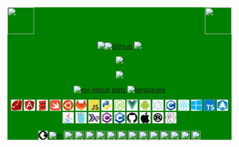 <div style="background: green ">
<!-- top left -->
<div>
    <img src="https://emojis.slackmojis.com/emojis/images/1531849353/4244/blob-octopus.gif" width="60" height="60"/> 
    <img src="https://emojis.slackmojis.com/emojis/images/1531849353/4244/blob-octopus.gif" width="60" height="60" align="right"/> 
</div>

<!-- first row -->
<p align="center">
<a href="https://github.io"><img src="https://camo.githubusercontent.com/38bf262e2c177202fedef68851784c63dad5bb64/68747470733a2f2f6b6f6d617265762e636f6d2f67687076632f3f757365726e616d653d6172736869616d69646f73"><img alt="GitHub" src="https://img.shields.io/badge/dynamic/json?logo=github&label=GitHub+Followers&labelColor=282c34&color=181717&query=%24.data.totalSubs&url=https%3A%2F%2Fapi.spencerwoo.com%2Fsubstats%2F%3Fsource%3Dgithub%26queryKey%3Darshiamidos&longCache=true">
</a>

<img src="https://media.giphy.com/media/WUlplcMpOCEmTGBtBW/giphy.gif" width="30">
<p>

<!-- spotify -->
<p align="center">
    <img src="https://spotify-github-profile.vercel.app/api/view?uid=27nmzpwwd5wwhxvirwxb7cnk0&cover_image=true&theme=default"/>
</p>



<!-- thropy -->
<a href="https://github.io">
    <p align="center">
        <img src="https://github-profile-trophy.vercel.app/?username=LimerBoy&column=7&theme=onedark"/>
    </p>
</a>

<!-- status codes -->
<a align="center" href="https://github.io">
    <p align="center">
    <img src="https://github-readme-stats.vercel.app/api?username=mectury&show_icons=true&theme=tokyonight" alt="my github stats" width="420"/>&nbsp;<img src="https://github-readme-stats.vercel.app/api/top-langs/?username=LimerBoy&layout=compact&theme=tokyonight" alt="languages" height="165">
    </p>
</a>


<!-- programming langs i work-->
<p align="center">
<img src="https://raw.githubusercontent.com/devicons/devicon/master/icons/ruby/ruby-original.svg" width="25px" height="25px"/>
<img src="https://raw.githubusercontent.com/devicons/devicon/master/icons/angularjs/angularjs-original.svg" width="25px" height="25px"/>
<img src="https://raw.githubusercontent.com/devicons/devicon/master/icons/scala/scala-original.svg" width="25px" height="25px"/>
<img src="https://raw.githubusercontent.com/devicons/devicon/master/icons/swift/swift-original.svg" width="25px" height="25px"/>
<img src="https://raw.githubusercontent.com/devicons/devicon/master/icons/ubuntu/ubuntu-plain.svg" width="25px" height="25px"/>
<img src="https://raw.githubusercontent.com/devicons/devicon/master/icons/gitlab/gitlab-original.svg" width="25px" height="25px"/>
<img src="https://raw.githubusercontent.com/devicons/devicon/master/icons/javascript/javascript-original.svg" width="25px" height="25px"/>
<img src="https://raw.githubusercontent.com/devicons/devicon/master/icons/python/python-original.svg" width="25px" height="25px"/>
<img src="https://raw.githubusercontent.com/devicons/devicon/master/icons/nodejs/nodejs-original.svg" width="25px" height="25px"/>
<img src="https://raw.githubusercontent.com/devicons/devicon/master/icons/vuejs/vuejs-original.svg" width="25px" height="25px"/>
<img src="https://raw.githubusercontent.com/devicons/devicon/master/icons/android/android-original.svg" width="25px" height="25px"/>
<img src="https://raw.githubusercontent.com/devicons/devicon/master/icons/electron/electron-original.svg" width="25px" height="25px"/>
<img src="https://raw.githubusercontent.com/devicons/devicon/master/icons/c/c-original.svg" width="25px" height="25px"/>
<img src="https://raw.githubusercontent.com/devicons/devicon/master/icons/react/react-original.svg" width="25px" height="25px"/>
<img src="https://raw.githubusercontent.com/devicons/devicon/master/icons/windows8/windows8-original.svg" width="25px" height="25px"/>
<img src="https://raw.githubusercontent.com/devicons/devicon/master/icons/typescript/typescript-original.svg" width="25px" height="25px"/>
<img src="https://raw.githubusercontent.com/devicons/devicon/master/icons/krakenjs/krakenjs-original.svg" width="25px" height="25px"/>
<img src="https://raw.githubusercontent.com/devicons/devicon/master/icons/java/java-original.svg" width="25px" height="25px"/>
<img src="https://raw.githubusercontent.com/devicons/devicon/master/icons/go/go-original.svg" width="25px" height="25px"/>
<img src="https://raw.githubusercontent.com/devicons/devicon/master/icons/haskell/haskell-original.svg" width="25px" height="25px"/>
<img src="https://raw.githubusercontent.com/devicons/devicon/master/icons/csharp/csharp-original.svg" width="25px" height="25px"/>
<img src="https://raw.githubusercontent.com/devicons/devicon/master/icons/cplusplus/cplusplus-original.svg" width="25px" height="25px"/>
<img src="https://raw.githubusercontent.com/devicons/devicon/master/icons/github/github-original.svg" width="25px" height="25px"/>
<img src="https://raw.githubusercontent.com/devicons/devicon/master/icons/apple/apple-original.svg" width="25px" height="25px"/>
<img src="https://raw.githubusercontent.com/devicons/devicon/master/icons/rust/rust-plain.svg" width="25px" height="25px"/>
<img src="https://raw.githubusercontent.com/devicons/devicon/master/icons/atom/atom-original.svg" width="25px" height="25px"/>
</p>


<!-- dancy gifs 
<p align="center">
<img src="https://emojis.slackmojis.com/emojis/images/1598364417/10264/partykeanu.gif" width="25" height="25"/> 
<img src="https://emojis.slackmojis.com/emojis/images/1450319445/43/mario.gif" width="25" height="25"/> 
<img src="https://emojis.slackmojis.com/emojis/images/1450372448/149/sonic.gif" width="25" height="25"/> 
<img src="https://emojis.slackmojis.com/emojis/images/1471045836/777/bug.gif" width="25" height="25"/> 
<img src="https://emojis.slackmojis.com/emojis/images/1471045839/793/computerrage.gif" width="25" height="25"/> 
<img src="https://emojis.slackmojis.com/emojis/images/1450458551/184/nyancat_big.gif" width="25" height="25"/> 
<img src="https://emojis.slackmojis.com/emojis/images/1450785773/250/mega.gif" width="25" height="25"/> 
<img src="https://emojis.slackmojis.com/emojis/images/1578512858/7452/danceydoge.gif" width="25" height="25"/>
<img src="https://emojis.slackmojis.com/emojis/images/1460579133/354/doom_look.gif" width="25" height="25"/>
<img src="https://emojis.slackmojis.com/emojis/images/1460579188/357/doom_lost_soul.gif" width="25" height="25"/> 
</p>
-->





<!-- websites and link -->
<p align="center">
<a href="" target="blank">
<img align="center" src="https://raw.githubusercontent.com/iconic/open-iconic/master/svg/globe.svg" alt="@" height="20" width="20" />
</a>
<a href="https://medium.com/" target="blank">
<img align="center" src="https://cdn.jsdelivr.net/npm/simple-icons@3.0.1/icons/medium.svg" alt="@" height="20" width="20" />
</a>
<a href="https://linkedin.com/in/" target="blank">
<img align="center" src="https://cdn.jsdelivr.net/npm/simple-icons@3.0.1/icons/linkedin.svg" alt="" height="20" width="20" />
</a>
<a href="https://twitter.com/" target="blank">
<img align="center" src="https://cdn.jsdelivr.net/npm/simple-icons@3.0.1/icons/twitter.svg" alt="" height="20" width="20" />
</a>
<a href="https://twitch.tv/" target="blank">
<img align="center" src="https://cdn.jsdelivr.net/npm/simple-icons@3.0.1/icons/twitch.svg" alt="" height="20" width="20" />
</a>
<a href="https://www.reddit.com/user/" target="blank">
<img align="center" src="https://cdn.jsdelivr.net/npm/simple-icons@3.0.1/icons/reddit.svg" alt="" height="20" width="20" />
</a>
<a href="https://www.discord.com/channels/784013344561561630" target="blank">
<img align="center" src="https://cdn.jsdelivr.net/npm/simple-icons@3.0.1/icons/discord.svg" alt="" height="20" width="20" />
</a>
<a href="https://github.com/mectury" target="blank">
<img align="center" src="https://cdn.jsdelivr.net/npm/simple-icons@3.0.1/icons/github.svg" alt="" height="20" width="20" />
</a>
<a href="https://gitlab.com/arshiamidos" target="blank">
<img align="center" src="https://cdn.jsdelivr.net/npm/simple-icons@3.0.1/icons/gitlab.svg" alt="" height="20" width="20" />
</a>
<a href="https://t.me/m3ctury" target="blank">
<img align="center" src="https://cdn.jsdelivr.net/npm/simple-icons@3.0.1/icons/telegram.svg" alt="" height="20" width="20" />
</a>
<a href="https://open.spotify.com/user/" target="blank">
<img align="center" src="https://cdn.jsdelivr.net/npm/simple-icons@3.0.1/icons/spotify.svg" alt="" height="20" width="20" />
</a> 
<a href="https://soundcloud.com/" target="blank">
<img align="center" src="https://cdn.jsdelivr.net/npm/simple-icons@3.0.1/icons/soundcloud.svg" alt="" height="20" width="20" />
</a>

<a href="https://.me/" target="blank">
<img align="center" src="https://simpleicons.org/icons/revolut.svg" alt="" height="20" width="20" />
</a>   
<a href="https://www.paypal.com/paypalme/" target="blank">
<img align="center" src="https://simpleicons.org/icons/paypal.svg" alt="" height="20" width="20" />
</a>    
<a href="https://www.chess.com/" target="blank">
<img align="center" src="https://cdn.icon-icons.com/icons2/789/PNG/128/chess_icon-icons.com_65163.png" alt="" height="20" width="20" />
</a>   
</p>
</div>
